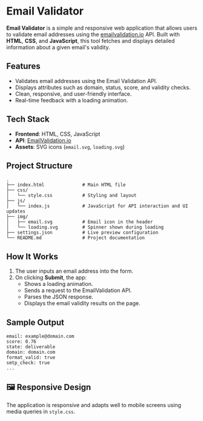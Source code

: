 # Email Validator

**Email Validator** is a simple and responsive web application that allows users to validate email addresses using the [emailvalidation.io](https://emailvalidation.io/) API. Built with **HTML**, **CSS**, and **JavaScript**, this tool fetches and displays detailed information about a given email's validity.

##  Features

-  Validates email addresses using the Email Validation API.
-  Displays attributes such as domain, status, score, and validity checks.
-  Clean, responsive, and user-friendly interface.
-  Real-time feedback with a loading animation.

##  Tech Stack

- **Frontend**: HTML, CSS, JavaScript  
- **API**: [EmailValidation.io](https://emailvalidation.io/)  
- **Assets**: SVG icons (`email.svg`, `loading.svg`)

##  Project Structure

```
.
├── index.html              # Main HTML file
├── css/
│   └── style.css           # Styling and layout
├── js/
│   └── index.js            # JavaScript for API interaction and UI updates
├── img/
│   ├── email.svg           # Email icon in the header
│   └── loading.svg         # Spinner shown during loading
├── settings.json           # Live preview configuration
└── README.md               # Project documentation
```

##  How It Works

1. The user inputs an email address into the form.
2. On clicking **Submit**, the app:
   - Shows a loading animation.
   - Sends a request to the EmailValidation API.
   - Parses the JSON response.
   - Displays the email validity results on the page.

##  Sample Output

```
email: example@domain.com
score: 0.76
state: deliverable
domain: domain.com
format_valid: true
smtp_check: true
...
```

## 🖼️ Responsive Design

The application is responsive and adapts well to mobile screens using media queries in `style.css`.

